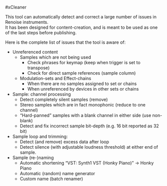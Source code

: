 #xCleaner 

This tool can automatically detect and correct a large number of issues in Renoise instruments.  
It has been designed for content-creation, and is meant to be used as one of the last steps before publishing.  

Here is the complete list of issues that the tool is aware of: 

* Unreferenced content
  * Samples which are not being used  
     * Check phrases for keymap (keep when trigger is set to transpose)
     * Check for direct sample references (sample column)
  * Modulation-sets and Effect-chains 
     * When there are no samples assigned to set or chains
     * When unreferenced by devices in other sets or chains
* Sample: channel processing
  * Detect completely silent samples (remove)
  * Stereo samples which are in fact monophonic (reduce to one channel)
  * “Hard-panned” samples with a blank channel in either side (use non-blank)
  * Detect and fix incorrect sample bit-depth (e.g. 16 bit reported as 32 bit)
* Sample loop and trimming: 
  * Detect (and remove) excess data after loop
  * Detect silence (with adjustable loudness threshold) at either end of sample.
* Sample (re-)naming
  * Automatic shortening “VST: Synth1 VST (Honky Piano)” → Honky Piano
  * Automatic (random) name generator 
  * Custom name (batch renamer)
